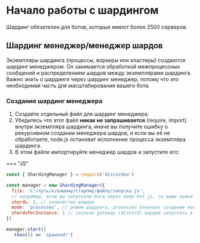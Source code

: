 # Начало работы с шардингом

Шардинг обязателен для ботов, которые имеют более 2500 серверов.

## Шардинг менеджер/менеджер шардов
Экземпляры шардинга (процессы, воркеры или кластеры) создаются шардинг менеджером.
Он занимается обработкой межпроцессных сообщений и распределением шардов между экземплярами шардинга.
Важно знать о шардинге через шардинг менеджер, потому что это необходимая часть для масштабирования вашего бота.

### Создание шардинг менеджера
1. Создайте отдельный файл для шардинг менеджера.
2. Убедитесь что этот файл **никак не запрашивается** (require, import) внутри экземпляра шардинга, иначе вы получите ошибку о рекурсивном создании менеджера шардов, и если вы её не обработаете, node.js остановит исполнение процесса экземпляра шардинга.
3. В этом файле импортируйте менеджер шардов и запустите его:

=== "JS"
```js
const { ShardingManager } = require('discordoo')

const manager = new ShardingManager({
  file: 'C:/путь/к/вашему/старому/файлу/запуска.js', 
  // например, если вы запускали бота через node bot.js, то выше нужно указать путь к этому файлу
  shards: 2, // количество шардов
  mode: 'processes', // режим шардинга, processes означает создание новых процессов в качестве экземпляров шардинга
  shardsPerInstance: 1 // сколько gateway (discord) шардов запускать в одном экземпляре, по умолчанию - 1
})

manager.start()
  .then(() => 'spawned!')
```
